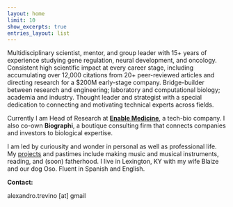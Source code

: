 ```yaml
---
layout: home
limit: 10
show_excerpts: true
entries_layout: list
---
```


Multidisciplinary scientist, mentor, and group leader with 15+ years of experience studying gene regulation, neural development, and oncology. Consistent high scientific impact at every career stage, including accumulating over 12,000 citations from 20+ peer-reviewed articles and directing research for a $200M early-stage company. Bridge-builder between research and engineering; laboratory and computational biology; academia and industry. Thought leader and strategist with a special dedication to connecting and motivating technical experts across fields. 

Currently I am Head of Research at [**Enable Medicine**](https://enablemedicine.com), a tech-bio company. I also co-own **Biographi**, a boutique consulting firm that connects companies and investors to biological expertise. 

I am led by curiousity and wonder in personal as well as professional life. My [projects](./projects/) and pastimes include making music and musical instruments, reading, and (soon) fatherhood. I live in Lexington, KY with my wife Blaize and our dog Oso. Fluent in Spanish and English.  

**Contact:**

alexandro.trevino [at] gmail 
